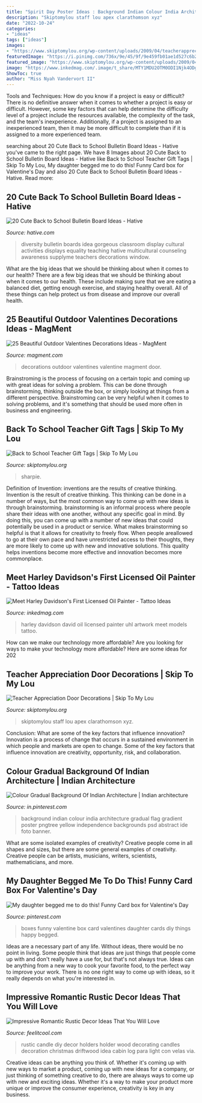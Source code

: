 ```yaml
---
title: "Spirit Day Poster Ideas : Background Indian Colour India Architecture Gradual Flag Gradient Poster Pngtree Yellow Independence Backgrounds Psd Abstract Ide Foto Banner"
description: "Skiptomylou staff lou apex clarathomson xyz"
date: "2022-10-24"
categories:
- "ideas"
tags: ["ideas"]
images:
- "https://www.skiptomylou.org/wp-content/uploads/2009/04/teacherappreciationdoor6-1.jpg"
featuredImage: "https://i.pinimg.com/736x/9e/45/9f/9e459fb01ae1d527c6b22760dc93b7f7--funny-cards-card-boxes.jpg"
featured_image: "https://www.skiptomylou.org/wp-content/uploads/2009/04/teacherappreciationdoor6-1.jpg"
image: "https://www.inkedmag.com/.image/t_share/MTY1MDU2OTM0ODI1Njk4ODg5/david-uhl-fb.jpg"
ShowToc: true
author: "Miss Nyah Vandervort II"
---
```



Tools and Techniques: How do you know if a project is easy or difficult?
There is no definitive answer when it comes to whether a project is easy or difficult. However, some key factors that can help determine the difficulty level of a project include the resources available, the complexity of the task, and the team's inexperience. Additionally, if a project is assigned to an inexperienced team, then it may be more difficult to complete than if it is assigned to a more experienced team.

	

		
searching about 20 Cute Back to School Bulletin Board Ideas - Hative you've came to the right page. We have 8 Images about 20 Cute Back to School Bulletin Board Ideas - Hative like Back to School Teacher Gift Tags | Skip To My Lou, My daughter begged me to do this! Funny Card box for Valentine&#039;s Day and also 20 Cute Back to School Bulletin Board Ideas - Hative. Read more:
		
    
## 20 Cute Back To School Bulletin Board Ideas - Hative

<img loading=lazy src="https://hative.com/wp-content/uploads/2014/06/back-to-school-ideas/19-gorgeous-diversity-bulletin-board.jpg" onerror="this.onerror=null;this.src='https://tse4.mm.bing.net/th?id=OIP.ZKl-_D2SGDhyrv8lvNPBmwHaFj&amp;pid=15.1';" alt="20 Cute Back to School Bulletin Board Ideas - Hative">

_Source: hative.com_

>diversity bulletin boards idea gorgeous classroom display cultural activities displays equality teaching hative multicultural counseling awareness supplyme teachers decorations window. 

	

What are the big ideas that we should be thinking about when it comes to our health?
There are a few big ideas that we should be thinking about when it comes to our health. These include making sure that we are eating a balanced diet, getting enough exercise, and staying healthy overall. All of these things can help protect us from disease and improve our overall health.

    
## 25 Beautiful Outdoor Valentines Decorations Ideas - MagMent

<img loading=lazy src="https://www.magment.com/wp-content/uploads/2016/11/Valentine-Heart-Door-Wreath.jpg" onerror="this.onerror=null;this.src='https://tse1.mm.bing.net/th?id=OIP.PdijHz07ZLD_KzGv79SXVQHaJ4&amp;pid=15.1';" alt="25 Beautiful Outdoor Valentines Decorations Ideas - MagMent">

_Source: magment.com_

>decorations outdoor valentines valentine magment door. 

	

Brainstroming is the process of focusing on a certain topic and coming up with great ideas for solving a problem. This can be done through brainstorming, thinking outside the box, or simply looking at things from a different perspective. Brainstroming can be very helpful when it comes to solving problems, and it's something that should be used more often in business and engineering.

    
## Back To School Teacher Gift Tags | Skip To My Lou

<img loading=lazy src="https://www.skiptomylou.org/wp-content/uploads/2015/08/sharpie-marker-teacher-gift-1.jpg" onerror="this.onerror=null;this.src='https://tse1.mm.bing.net/th?id=OIP._ifbbpwNg3jfp5PvoOgmygHaLH&amp;pid=15.1';" alt="Back to School Teacher Gift Tags | Skip To My Lou">

_Source: skiptomylou.org_

>sharpie. 

	

Definition of Invention: inventions are the results of creative thinking.
Invention is the result of creative thinking. This thinking can be done in a number of ways, but the most common way to come up with new ideas is through brainstorming. brainstorming is an informal process where people share their ideas with one another, without any specific goal in mind. By doing this, you can come up with a number of new ideas that could potentially be used in a product or service.
What makes brainstorming so helpful is that it allows for creativity to freely flow. When people areallowed to go at their own pace and have unrestricted access to their thoughts, they are more likely to come up with new and innovative solutions. This quality helps inventions become more effective and innovation becomes more commonplace.

    
## Meet Harley Davidson&#039;s First Licensed Oil Painter - Tattoo Ideas

<img loading=lazy src="https://www.inkedmag.com/.image/t_share/MTY1MDU2OTM0ODI1Njk4ODg5/david-uhl-fb.jpg" onerror="this.onerror=null;this.src='https://tse2.mm.bing.net/th?id=OIP.iRwV2DlSy8Uh79Y_F4IE3gHaD4&amp;pid=15.1';" alt="Meet Harley Davidson&#039;s First Licensed Oil Painter - Tattoo Ideas">

_Source: inkedmag.com_

>harley davidson david oil licensed painter uhl artwork meet models tattoo. 

	

How can we make our technology more affordable?
Are you looking for ways to make your technology more affordable? Here are some ideas for 202
    
## Teacher Appreciation Door Decorations | Skip To My Lou

<img loading=lazy src="https://www.skiptomylou.org/wp-content/uploads/2009/04/teacherappreciationdoor6-1.jpg" onerror="this.onerror=null;this.src='https://tse2.mm.bing.net/th?id=OIP.mWQPh92M7gF80-2OKlVBUwAAAA&amp;pid=15.1';" alt="Teacher Appreciation Door Decorations | Skip To My Lou">

_Source: skiptomylou.org_

>skiptomylou staff lou apex clarathomson xyz. 

	

Conclusion: What are some of the key factors that influence innovation?
Innovation is a process of change that occurs in a sustained environment in which people and markets are open to change. Some of the key factors that influence innovation are creativity, opportunity, risk, and collaboration.

    
## Colour Gradual Background Of Indian Architecture | Indian Architecture

<img loading=lazy src="https://i.pinimg.com/736x/df/1c/59/df1c59356fa7e5417a486eaa0b8ccbd3.jpg" onerror="this.onerror=null;this.src='https://tse1.mm.bing.net/th?id=OIP.1EPJar-UgIZspsUwvkyQmgHaKY&amp;pid=15.1';" alt="Colour Gradual Background Of Indian Architecture | Indian architecture">

_Source: in.pinterest.com_

>background indian colour india architecture gradual flag gradient poster pngtree yellow independence backgrounds psd abstract ide foto banner. 

	

What are some isolated examples of creativity?
Creative people come in all shapes and sizes, but there are some general examples of creativity. Creative people can be artists, musicians, writers, scientists, mathematicians, and more.

    
## My Daughter Begged Me To Do This! Funny Card Box For Valentine&#039;s Day

<img loading=lazy src="https://i.pinimg.com/736x/9e/45/9f/9e459fb01ae1d527c6b22760dc93b7f7--funny-cards-card-boxes.jpg" onerror="this.onerror=null;this.src='https://tse1.mm.bing.net/th?id=OIP.TrwigVe-PAR51Z12yOW2ewHaJ3&amp;pid=15.1';" alt="My daughter begged me to do this! Funny Card box for Valentine&#039;s Day">

_Source: pinterest.com_

>boxes funny valentine box card valentines daughter cards diy things happy begged. 

	

Ideas are a necessary part of any life. Without ideas, there would be no point in living. Some people think that ideas are just things that people come up with and don't really have a use for, but that's not always true. Ideas can be anything from a new way to cook your favorite food, to the perfect way to improve your work. There is no one right way to come up with ideas, so it really depends on what you're interested in.

    
## Impressive Romantic Rustic Decor Ideas That You Will Love

<img loading=lazy src="http://feelitcool.com/wp-content/uploads/2016/01/diy-rustic-candle-holders.jpg" onerror="this.onerror=null;this.src='https://tse4.mm.bing.net/th?id=OIP.mPoUqGGjygFaSIWFPknOcgHaJ4&amp;pid=15.1';" alt="Impressive Romantic Rustic Decor Ideas That You Will Love">

_Source: feelitcool.com_

>rustic candle diy decor holders holder wood decorating candles decoration christmas driftwood idea cabin log para light con velas via. 

	

Creative ideas can be anything you think of. Whether it's coming up with new ways to market a product, coming up with new ideas for a company, or just thinking of something creative to do, there are always ways to come up with new and exciting ideas. Whether it's a way to make your product more unique or improve the consumer experience, creativity is key in any business.

